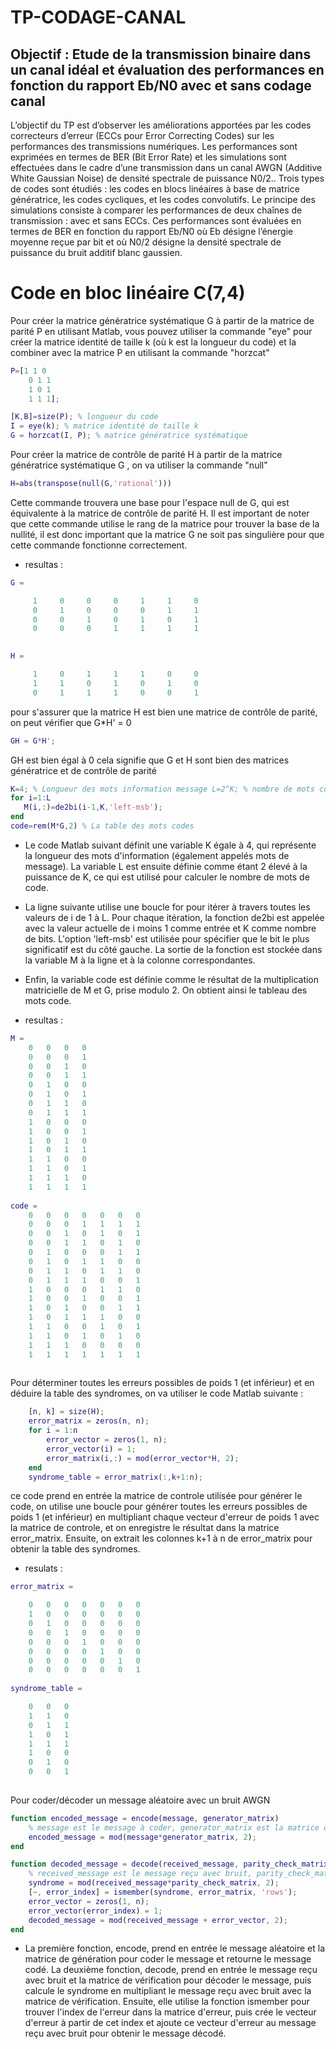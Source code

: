 # TP-CODAGE-CANAL

## Objectif : Etude de la transmission binaire dans un canal idéal et  évaluation des performances en fonction du rapport Eb/N0 avec et  sans codage canal

L’objectif du TP est d’observer les améliorations apportées par les codes correcteurs d’erreur (ECCs pour Error Correcting Codes) sur les performances des transmissions numériques. Les performances sont exprimées en termes de BER (Bit Error Rate) et les simulations sont effectuées dans le cadre d’une transmission dans un canal AWGN (Additive White Gaussian Noise) de densité spectrale de puissance N0/2..
Trois types de codes sont étudiés : les codes en blocs linéaires à base de matrice génératrice, les codes cycliques, et les codes convolutifs. Le principe des simulations consiste à comparer les performances de deux chaînes de transmission : avec et sans ECCs. Ces performances sont évaluées en termes de BER en fonction du rapport Eb/N0 où Eb désigne l’énergie moyenne reçue par bit et où N0/2 désigne la densité spectrale de puissance du bruit additif blanc gaussien.

# Code en bloc linéaire C(7,4)

Pour créer la matrice génératrice systématique G à partir de la matrice de parité P en utilisant Matlab, vous pouvez utiliser la commande "eye" pour créer la matrice identité de taille k (où k est la longueur du code) et la combiner avec la matrice P en utilisant la commande "horzcat"

```matlab
P=[1 1 0
    0 1 1 
    1 0 1
    1 1 1];

[K,B]=size(P); % longueur du code
I = eye(k); % matrice identité de taille k
G = horzcat(I, P); % matrice génératrice systématique
```
Pour créer la matrice de contrôle de parité H à partir de la matrice génératrice systématique G , on va utiliser la commande "null"

```matlab
H=abs(transpose(null(G,'rational')))
```

Cette commande trouvera une base pour l'espace null de G, qui est équivalente à la matrice de contrôle de parité H. Il est important de noter que cette commande utilise le rang de la matrice pour trouver la base de la nullité, il est donc important que la matrice G ne soit pas singulière pour que cette commande fonctionne correctement.

- resultas :

```matlab
G =

     1     0     0     0     1     1     0
     0     1     0     0     0     1     1
     0     0     1     0     1     0     1
     0     0     0     1     1     1     1
     

H =

     1     0     1     1     1     0     0
     1     1     0     1     0     1     0
     0     1     1     1     0     0     1
```

pour s'assurer que la matrice H est bien une matrice de contrôle de parité, on peut vérifier que G*H' = 0

```matlab
GH = G*H';

```

 GH est bien égal à 0 cela signifie que G et H sont bien des matrices génératrice et de contrôle de parité
 
 ```matlab
K=4; % Longueur des mots information message L=2^K; % nombre de mots codes
for i=1:L
    M(i,:)=de2bi(i-1,K,'left-msb'); 
end
code=rem(M*G,2) % La table des mots codes
```
 
- Le code Matlab suivant définit une variable K égale à 4, qui représente la longueur des mots d'information (également appelés mots de message). La variable L est ensuite définie comme étant 2 élevé à la puissance de K, ce qui est utilisé pour calculer le nombre de mots de code.

- La ligne suivante utilise une boucle for pour itérer à travers toutes les valeurs de i de 1 à L. Pour chaque itération, la fonction de2bi est appelée avec la valeur actuelle de i moins 1 comme entrée et K comme nombre de bits. L'option 'left-msb' est utilisée pour spécifier que le bit le plus significatif est du côté gauche. La sortie de la fonction est stockée dans la variable M à la ligne et à la colonne correspondantes.

- Enfin, la variable code est définie comme le résultat de la multiplication matricielle de M et G, prise modulo 2. On obtient ainsi le tableau des mots code.
- resultas :

```matlab
M = 
    0   0   0   0
    0   0   0   1
    0   0   1   0
    0   0   1   1
    0   1   0   0
    0   1   0   1
    0   1   1   0
    0   1   1   1
    1   0   0   0
    1   0   0   1
    1   0   1   0
    1   0   1   1
    1   1   0   0
    1   1   0   1
    1   1   1   0
    1   1   1   1
    
code =
    0   0   0   0   0   0   0
    0   0   0   1   1   1   1
    0   0   1   0   1   0   1
    0   0   1   1   0   1   0  
    0   1   0   0   0   1   1
    0   1   0   1   1   0   0
    0   1   1   0   1   1   0
    0   1   1   1   0   0   1
    1   0   0   0   1   1   0
    1   0   0   1   0   0   1
    1   0   1   0   0   1   1
    1   0   1   1   1   0   0
    1   1   0   0   1   0   1
    1   1   0   1   0   1   0
    1   1   1   0   0   0   0
    1   1   1   1   1   1   1
    
```

Pour déterminer toutes les erreurs possibles de poids 1 (et inférieur) et en déduire la table des syndromes, on va utiliser le code Matlab suivante :

```matlab
    [n, k] = size(H);
    error_matrix = zeros(n, n);
    for i = 1:n
        error_vector = zeros(1, n);
        error_vector(i) = 1;
        error_matrix(i,:) = mod(error_vector*H, 2);
    end
    syndrome_table = error_matrix(:,k+1:n);
```

ce code prend en entrée la matrice de controle utilisée pour générer le code, on utilise une boucle pour générer toutes les erreurs possibles de poids 1 (et inférieur) en multipliant chaque vecteur d'erreur de poids 1 avec la matrice de controle, et on enregistre le résultat dans la matrice error_matrix. Ensuite, on extrait les colonnes k+1 à n de error_matrix pour obtenir la table des syndromes.

- resulats :

```matlab
error_matrix = 

    0   0   0   0   0   0   0
    1   0   0   0   0   0   0
    0   1   0   0   0   0   0
    0   0   1   0   0   0   0
    0   0   0   1   0   0   0
    0   0   0   0   1   0   0
    0   0   0   0   0   1   0
    0   0   0   0   0   0   1
    
syndrome_table =

    0   0   0
    1   1   0
    0   1   1
    1   0   1
    1   1   1
    1   0   0
    0   1   0
    0   0   1
    
```

Pour coder/décoder un message aléatoire avec un bruit AWGN

```matlab
function encoded_message = encode(message, generator_matrix)
    % message est le message à coder, generator_matrix est la matrice de génération utilisée pour coder le message
    encoded_message = mod(message*generator_matrix, 2);
end

function decoded_message = decode(received_message, parity_check_matrix)
    % received_message est le message reçu avec bruit, parity_check_matrix est la matrice de vérification utilisée pour décoder le message
    syndrome = mod(received_message*parity_check_matrix, 2);
    [~, error_index] = ismember(syndrome, error_matrix, 'rows');
    error_vector = zeros(1, n);
    error_vector(error_index) = 1;
    decoded_message = mod(received_message + error_vector, 2);
end
```

- La première fonction, encode, prend en entrée le message aléatoire et la matrice de génération pour coder le message et retourne le message codé. La deuxième fonction, decode, prend en entrée le message reçu avec bruit et la matrice de vérification pour décoder le message, puis calcule le syndrome en multipliant le message reçu avec bruit avec la matrice de vérification. Ensuite, elle utilise la fonction ismember pour trouver l'index de l'erreur dans la matrice d'erreur, puis crée le vecteur d'erreur à partir de cet index et ajoute ce vecteur d'erreur au message reçu avec bruit pour obtenir le message décodé.  	
